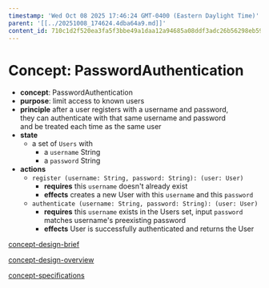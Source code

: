 ```yaml
---
timestamp: 'Wed Oct 08 2025 17:46:24 GMT-0400 (Eastern Daylight Time)'
parent: '[[../20251008_174624.4dba64a9.md]]'
content_id: 710c1d2f520ea3fa5f3bbe49a1daa12a94685a08ddf3adc26b56298eb5934b76
---
```


# Concept: PasswordAuthentication

* **concept**: PasswordAuthentication
* **purpose**: limit access to known users
* **principle** after a user registers with a username and password, <br>they can authenticate with that same username and password <br>and be treated each time as the same user
* **state**
  * a set of `Users` with
    * a `username` String
    * a `password` String
* **actions**
  * `register (username: String, password: String): (user: User)`
    * **requires** this `username` doesn't already exist
    * **effects** creates a new User with this `username` and this `password`
  * `authenticate (username: String, password: String): (user: User)`
    * **requires** this `username` exists in the Users set, input `password` matches username's preexisting password
    * **effects** User is successfully authenticated and returns the User

[concept-design-brief](../../background/concept-design-brief.md)

[concept-design-overview](../../background/concept-design-overview.md)

[concept-specifications](../../background/concept-specifications.md)
